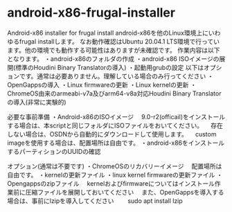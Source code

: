 # android-x86-frugal-installer
Android-x86 installer for frugal install
android-x86を他のLinux環境上にいわゆるfrugal installします。
なお動作確認はUbuntu 20.04.1 LTS環境で行っています。他の環境でも動作する可能性はありますが未確認です。
作業内容は以下となります。
・android-x86のフォルダの作成
・android-x86 ISOイメージの展開(標準のHoudini Binary Translatorの導入)
・起動用grubの設定
以下はオプションです。通常は必要ありません。理解している場合のみ行ってください
・OpenGappsの導入
・Linux firmwareの更新
・Linux kernelの更新
・ChromeOS由来のarmeabi-v7a及びarm64-v8a対応Houdini Binary Translatorの導入(非常に実験的)


必要な事前準備
・Android-x86のISOイメージ
　9.0-r2(officail)をインストールする場合は、本scriptと同じフォルダにISOファイルをおいてください。
　存在しない場合は、OSDNから自動的にダウンロードして使用します。
　custom imageを使用する場合は、配置場所は自由です。
・android-x86をインストールするパーティションのUUIDの確認

オプション(通常は不要です)
・ChromeOSのリカバリーイメージ
　配置場所は自由です。
・kernelの更新ファイル
・linux kernel firmwareの更新ファイル
・Opengappsのzipファイル
　kernelおよびfirmwareについてはインストール作業前に圧縮ファイルを展開しておいてください
　また、OpenGappsを導入する場合は、事前にlzipを導入してください
 　　sudo apt install lzip

